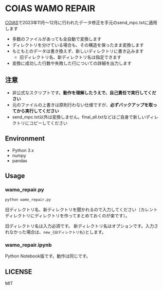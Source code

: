 # COIAS WAMO REPAIR

[COIAS](https://web-coias.u-aizu.ac.jp/)で2023年11月～12月に行われたデータ修正を手元のsend_mpc.txtに適用します

- 多数のファイルがあっても全自動で変換します
- ディレクトリを分けている場合も、その構造を保ったまま変換します
- もともとのデータは書き換えず、新しいディレクトリに書き込みます
    - 旧ディレクトリ名、新ディレクトリ名は指定できます
- 変換に成功した行数や失敗した行についての詳細を出力します

## 注意
- 非公式なスクリプトです。**動作を理解したうえで、自己責任で実行してください**
- 元のファイルの上書きは原則行わない仕様ですが、**必ずバックアップを取ってから実行してください**
- send_mpc.txt以外は変換しません。final_all.txtなどはご自身で新しいディレクトリにコピーしてください

## Environment

- Python 3.x
- numpy
- pandas

## Usage
### wamo_repair.py

```bash
python wamo_repair.py
```

旧ディレクトリ名、新ディレクトリを聞かれるので入力してください（カレントディレクトリにディレクトリを作ってまとめておくのが楽です）。

旧ディレクトリ名は入力必須です。
新ディレクトリ名はオプションです。入力されなかった場合は、`new_{旧ディレクトリ名}`とします。

### wamo_repair.ipynb
Python Notebook版です。動作は同じです。

## LICENSE
MIT

